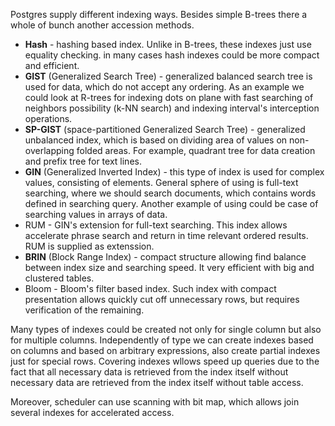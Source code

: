 Postgres supply different indexing ways. Besides simple B-trees there a whole of bunch another accession methods.

- **Hash** - hashing based index. Unlike in B-trees, these indexes just use equality checking.  in many cases hash indexes could be more compact and efficient.  
- **GIST** (Generalized Search Tree) - generalized balanced search tree is used for data, which do not accept any ordering. As an example we could look at R-trees for indexing dots on plane with fast searching of neighbors possibility (k-NN search) and indexing interval's interception operations.
- **SP-GIST** (space-partitioned Generalized Search Tree) - generalized unbalanced index, which is based on dividing area of values on non-overlapping folded areas. For example, quadrant tree for data creation and prefix tree for text lines.
- **GIN** (Generalized Inverted Index) - this type of index is used for complex values, consisting of elements. General sphere of using is full-text searching, where we should search documents, which contains words defined in searching query. Another example of using could be case of searching values in arrays of data.
- RUM - GIN's extension for full-text searching. This index allows accelerate phrase search and return in time relevant ordered results. RUM is supplied as extenssion.
- **BRIN** (Block Range Index) - compact structure allowing find balance between index size and searching speed. It very efficient with big and clustered tables.
- Bloom - Bloom's filter based index. Such index with compact presentation allows quickly cut off unnecessary rows, but requires verification of the remaining.

Many types of indexes could be created not only for single column but also for multiple columns. Independently of type we can create indexes based on columns and based on arbitrary expressions, also create partial indexes just for special rows. Covering indexes wllows speed up queries due to the fact that all necessary data is retrieved from the index itself without necessary data are retrieved from the index itself without table access. 

Moreover, scheduler can use scanning with bit map, which allows join several indexes for accelerated access. 